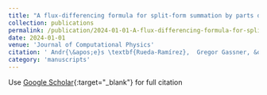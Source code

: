 ```yaml
---
title: "A flux-differencing formula for split-form summation by parts discretizations of non-conservative systems: Applications to subcell limiting for magneto-hydrodynamics"
collection: publications
permalink: /publication/2024-01-01-A-flux-differencing-formula-for-split-form-summation-by-parts-discretizations-of-non-conservative-systems-Applications-to-subcell-limiting-for-magneto-hydrodynamics
date: 2024-01-01
venue: 'Journal of Computational Physics'
citation: ' Andr{\&apos;e}s \textbf{Rueda-Ramírez},  Gregor Gassner, &quot;A flux-differencing formula for split-form summation by parts discretizations of non-conservative systems: Applications to subcell limiting for magneto-hydrodynamics.&quot; Journal of Computational Physics, 2024.'
category: 'manuscripts'
---
```

Use [Google Scholar](https://scholar.google.com/scholar?q=A+flux+differencing+formula+for+split+form+summation+by+parts+discretizations+of+non+conservative+systems:+Applications+to+subcell+limiting+for+magneto+hydrodynamics){:target="_blank"} for full citation